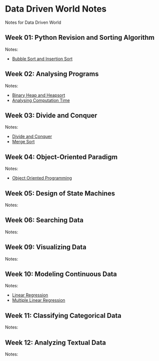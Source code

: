 # Data Driven World Notes
Notes for Data Driven World

## Week 01: Python Revision and Sorting Algorithm

Notes:
- [Bubble Sort and Insertion Sort](./BubbleSort_InsertionSort.ipynb)

## Week 02: Analysing Programs

Notes:
- [Binary Heap and Heapsort](./BinaryHeap_Heapsort.ipynb)
- [Analysing Computation Time](./ComputationTime.ipynb)

## Week 03: Divide and Conquer
Notes:
- [Divide and Conquer](./Divide_Conquer.ipynb)
- [Merge Sort](./Merge_Sort.ipynb)

## Week 04: Object-Oriented Paradigm
Notes:
- [Object Oriented Programming](./Object_Oriented_Programming.ipynb)

## Week 05: Design of State Machines
Notes:

## Week 06: Searching Data
Notes:

## Week 09: Visualizing Data
Notes:

## Week 10: Modeling Continuous Data
Notes:
- [Linear Regression](./LinearRegression.ipynb)
- [Multiple Linear Regression](./Multiple_Linear_Regression.ipynb)

## Week 11: Classifying Categorical Data
Notes:

## Week 12: Analyzing Textual Data
Notes:



